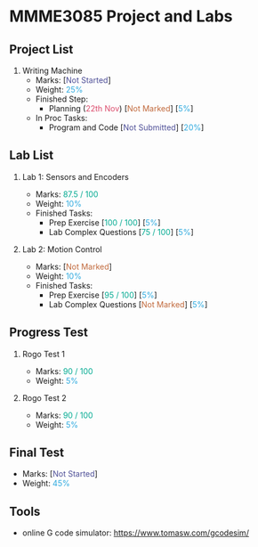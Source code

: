 # MMME3085 Project and Labs
## Project List
1. Writing Machine
    + Marks: [<font color="#4e4f97">Not Started</font>]
    + Weight: <font color="#2eaadf">25%</font>
    + Finished Step: 
        * Planning (<font color="#db4d6d">22th Nov</font>) [<font color="#c1693c">Not Marked</font>] [<font color="#2eaadf">5%</font>]
    + In Proc Tasks:
        * Program and Code [<font color="#4e4f97">Not Submitted</font>] [<font color="#2eaadf">20%</font>] 

## Lab List
1. Lab 1: Sensors and Encoders
    + Marks: <font color="#00aa91">87.5 / 100</font>
    + Weight: <font color="#2eaadf">10%</font> 
    + Finished Tasks:
        * Prep Exercise [<font color="#00aa91">100 / 100</font>] [<font color="#2eaadf">5%</font>] 
        * Lab Complex Questions [<font color="#00aa91">75 / 100</font>] [<font color="#2eaadf">5%</font>] 
        
2. Lab 2: Motion Control
    + Marks: [<font color="#c1693c">Not Marked</font>]
    + Weight: <font color="#2eaadf">10%</font> 
    + Finished Tasks:
        * Prep Exercise [<font color="#00aa91">95 / 100</font>] [<font color="#2eaadf">5%</font>] 
        * Lab Complex Questions [<font color="#c1693c">Not Marked</font>] [<font color="#2eaadf">5%</font>] 

## Progress Test
1. Rogo Test 1
    + Marks: <font color="#00aa91">90 / 100</font>
    + Weight: <font color="#2eaadf">5%</font>

2. Rogo Test 2
    + Marks: <font color="#00aa91">90 / 100</font>
    + Weight: <font color="#2eaadf">5%</font>

## Final Test
+ Marks: [<font color="#4e4f97">Not Started</font>]
+ Weight: <font color="#2eaadf">45%</font>

## Tools
+ online G code simulator: https://www.tomasw.com/gcodesim/